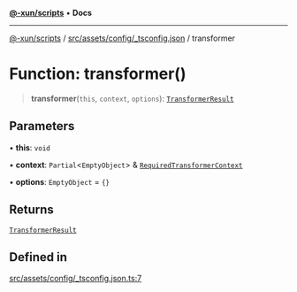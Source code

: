 [**@-xun/scripts**](../../../../../README.md) • **Docs**

***

[@-xun/scripts](../../../../../README.md) / [src/assets/config/\_tsconfig.json](../README.md) / transformer

# Function: transformer()

> **transformer**(`this`, `context`, `options`): [`TransformerResult`](../../../type-aliases/TransformerResult.md)

## Parameters

• **this**: `void`

• **context**: `Partial`\<`EmptyObject`\> & [`RequiredTransformerContext`](../../../type-aliases/RequiredTransformerContext.md)

• **options**: `EmptyObject` = `{}`

## Returns

[`TransformerResult`](../../../type-aliases/TransformerResult.md)

## Defined in

[src/assets/config/\_tsconfig.json.ts:7](https://github.com/Xunnamius/xscripts/blob/57333eb95500d47b37fb5be30901f27ce55d7211/src/assets/config/_tsconfig.json.ts#L7)
